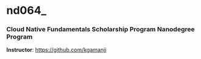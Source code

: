 # nd064_

### Cloud Native Fundamentals Scholarship Program Nanodegree Program


**Instructor**: https://github.com/kgamanji
